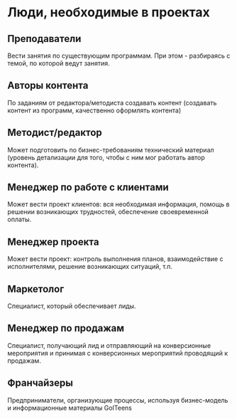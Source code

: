 # Люди, необходимые в проектах
## Преподаватели
Вести занятия по существующим программам. При этом - разбираясь с темой, по которой ведут занятия.

## Авторы контента
По заданиям от редактора/методиста создавать контент (создавать контент из программ, качественно оформлять контента)

## Методист/редактор
Может подготовить по бизнес-требованиям технический материал (уровень детализации для того, чтобы с ним мог работать автор контента).

## Менеджер по работе с клиентами 
Может вести проект клиентов: вся необходимая информация, помощь в решении возникающих трудностей, обеспечение своевременной оплаты.

## Менеджер проекта 
Может вести проект: контроль выполнения планов, взаимодействие с исполнителями, решение возникающих ситуаций, т.п.

## Маркетолог
Специалист, который обеспечивает лиды.

## Менеджер по продажам
Специалист, получающий лид и отправляющий на конверсионные мероприятия и принимая с конверсионных мероприятий проводящий к продажам.

## Франчайзеры
Предприниматели, организующие процессы, используя бизнес-модель и информационные материалы GoITeens